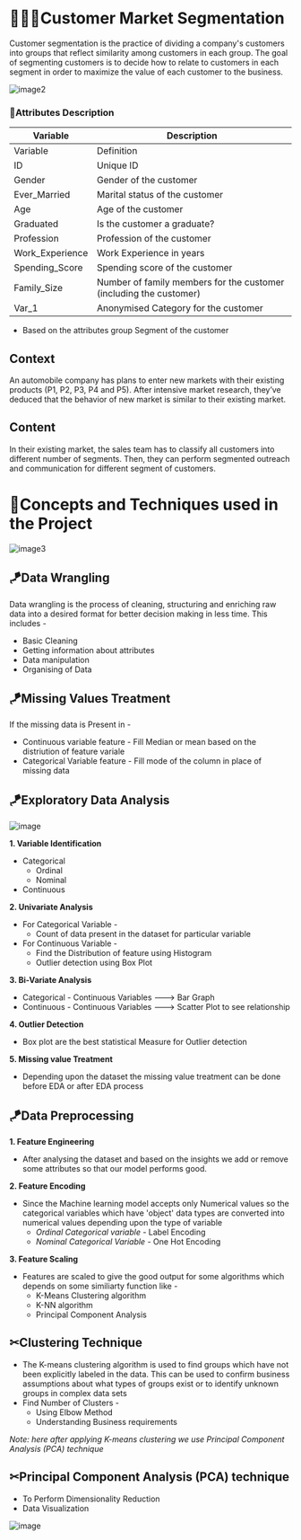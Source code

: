 # 👩‍👩‍👦Customer Market Segmentation
Customer segmentation is the practice of dividing a company's customers into groups that reflect similarity among customers in each group. The goal of segmenting customers is to decide how to relate to customers in each segment in order to maximize the value of each customer to the business.


![image2](https://user-images.githubusercontent.com/65475928/123808268-382a5500-d90e-11eb-898c-1238beb95e30.png)

### 🧐Attributes Description

Variable | Description
--------------|-----------
Variable |	Definition
ID |	Unique ID
Gender|	Gender of the customer
Ever_Married	|Marital status of the customer
Age	|Age of the customer
Graduated|	Is the customer a graduate?
Profession|	Profession of the customer
Work_Experience	|Work Experience in years
Spending_Score|	Spending score of the customer
Family_Size|	Number of family members for the customer (including the customer)
Var_1	|Anonymised Category for the customer

* Based on the attributes group Segment of the customer

## Context
An automobile company has plans to enter new markets with their existing products (P1, P2, P3, P4 and P5). After intensive market research, they’ve deduced that the behavior of new market is similar to their existing market.

## Content
In their existing market, the sales team has to classify all customers into different number of segments. Then, they can perform segmented outreach and communication for different segment of customers.

# 📌Concepts and Techniques used in the Project 

![image3](https://user-images.githubusercontent.com/65475928/123808512-732c8880-d90e-11eb-8a9e-8e4e5eb8543e.png)

## 🪁Data Wrangling
Data wrangling is the process of cleaning, structuring and enriching raw data into a desired format for better decision making in less time.
This includes - 
   - Basic Cleaning
   - Getting information about attributes
   - Data manipulation
   - Organising of Data

## 🪁Missing Values Treatment
If the missing data is Present in -
* Continuous variable feature - Fill Median or mean based on the distriution of feature variale
* Categorical Variable feature - Fill mode of the column in place of missing data

## 🪁Exploratory Data Analysis

![image](https://techvee.live/assets/img/b33.png?h=74431e52780d812ef0299500906b4e2d)

**1. Variable Identification**
* Categorical 
     - Ordinal
     - Nominal
* Continuous 

**2. Univariate Analysis**
* For Categorical Variable - 
    - Count of data present in the dataset for particular variable
* For Continuous Variable - 
    - Find the Distribution of feature using Histogram
    - Outlier detection using Box Plot

**3. Bi-Variate Analysis**
* Categorical - Continuous Variables ---> Bar Graph
* Continuous - Continuous Variables ---> Scatter Plot to see relationship

**4. Outlier Detection**
* Box plot are the best statistical Measure for Outlier detection

**5. Missing value Treatment**
* Depending upon the dataset the missing value treatment can be done before EDA or after EDA process

## 🪁Data Preprocessing
 
**1. Feature Engineering**
* After analysing the dataset and based on the insights we add or remove some attributes so that our model performs good.

**2. Feature Encoding**
* Since the Machine learning model accepts only Numerical values so the categorical variables which have 'object' data types are converted into numerical values depending upon the type of variable
   - *Ordinal Categorical variable* - Label Encoding
   - *Nominal Categorical Variable* - One Hot Encoding

**3. Feature Scaling**
* Features are scaled to give the good output for some algorithms which depends on some similiarty function like - 
    - K-Means Clustering algorithm
    - K-NN algorithm
    - Principal Component Analysis 

## ✂Clustering Technique

* The K-means clustering algorithm is used to find groups which have not been explicitly labeled in the data. This can be used to confirm business assumptions about what types of groups exist or to identify unknown groups in complex data sets
* Find Number of Clusters - 
     - Using Elbow Method
     - Understanding Business requirements
   
*Note: here after applying K-means clustering we use Principal Component Analysis (PCA) technique*
 
 ## ✂Principal Component Analysis (PCA) technique
 * To Perform Dimensionality Reduction
 * Data Visualization
 
![image](https://user-images.githubusercontent.com/65475928/123807602-a1f62f00-d90d-11eb-8e33-b1843ee1a540.png)
